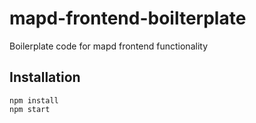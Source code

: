 # mapd-frontend-boilterplate
Boilerplate code for mapd frontend functionality

## Installation
```
npm install
npm start
```
